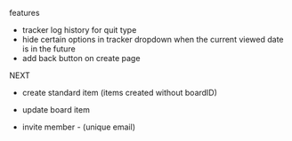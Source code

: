 features

- tracker log history for quit type
- hide certain options in tracker dropdown when the current viewed date is in the future
- add back button on create page

NEXT

- create standard item (items created without boardID)
- update board item

- invite member - (unique email)
